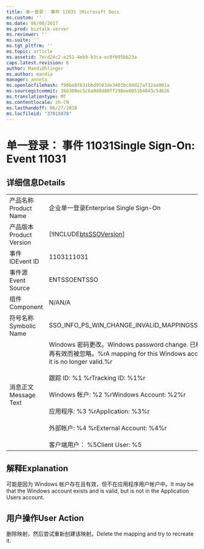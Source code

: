 ```yaml
---
title: 单一登录： 事件 11031 |Microsoft Docs
ms.custom: ''
ms.date: 06/08/2017
ms.prod: biztalk-server
ms.reviewer: ''
ms.suite: ''
ms.tgt_pltfrm: ''
ms.topic: article
ms.assetid: 7ecd24c2-e251-4eb9-b3ca-ec0f095bb23a
caps.latest.revision: 6
author: MandiOhlinger
ms.author: mandia
manager: anneta
ms.openlocfilehash: f90be8f631bbd9503de3401bc84d27af32aa991a
ms.sourcegitcommit: 266308ec5c6a9d8d80ff298ee6051b4843c5d626
ms.translationtype: MT
ms.contentlocale: zh-CN
ms.lasthandoff: 06/27/2018
ms.locfileid: "37015078"
---
```

# <a name="single-sign-on-event-11031"></a><span data-ttu-id="b9884-102">单一登录： 事件 11031</span><span class="sxs-lookup"><span data-stu-id="b9884-102">Single Sign-On: Event 11031</span></span>
## <a name="details"></a><span data-ttu-id="b9884-103">详细信息</span><span class="sxs-lookup"><span data-stu-id="b9884-103">Details</span></span>  
  
|                 |                                                                                                                                                                                                                                                                                         |
|-----------------|-----------------------------------------------------------------------------------------------------------------------------------------------------------------------------------------------------------------------------------------------------------------------------------------|
|  <span data-ttu-id="b9884-104">产品名称</span><span class="sxs-lookup"><span data-stu-id="b9884-104">Product Name</span></span>   |                                                                                                                                <span data-ttu-id="b9884-105">企业单一登录</span><span class="sxs-lookup"><span data-stu-id="b9884-105">Enterprise Single Sign-On</span></span>                                                                                                                                |
| <span data-ttu-id="b9884-106">产品版本</span><span class="sxs-lookup"><span data-stu-id="b9884-106">Product Version</span></span> |                                                                                                               [!INCLUDE[btsSSOVersion](../includes/btsssoversion-md.md)]                                                                                                                |
|    <span data-ttu-id="b9884-107">事件 ID</span><span class="sxs-lookup"><span data-stu-id="b9884-107">Event ID</span></span>     |                                                                                                                                          <span data-ttu-id="b9884-108">11031</span><span class="sxs-lookup"><span data-stu-id="b9884-108">11031</span></span>                                                                                                                                          |
|  <span data-ttu-id="b9884-109">事件源</span><span class="sxs-lookup"><span data-stu-id="b9884-109">Event Source</span></span>   |                                                                                                                                         <span data-ttu-id="b9884-110">ENTSSO</span><span class="sxs-lookup"><span data-stu-id="b9884-110">ENTSSO</span></span>                                                                                                                                          |
|    <span data-ttu-id="b9884-111">组件</span><span class="sxs-lookup"><span data-stu-id="b9884-111">Component</span></span>    |                                                                                                                                           <span data-ttu-id="b9884-112">N/A</span><span class="sxs-lookup"><span data-stu-id="b9884-112">N/A</span></span>                                                                                                                                           |
|  <span data-ttu-id="b9884-113">符号名称</span><span class="sxs-lookup"><span data-stu-id="b9884-113">Symbolic Name</span></span>  |                                                                                                                         <span data-ttu-id="b9884-114">SSO_INFO_PS_WIN_CHANGE_INVALID_MAPPING</span><span class="sxs-lookup"><span data-stu-id="b9884-114">SSO_INFO_PS_WIN_CHANGE_INVALID_MAPPING</span></span>                                                                                                                          |
|  <span data-ttu-id="b9884-115">消息正文</span><span class="sxs-lookup"><span data-stu-id="b9884-115">Message Text</span></span>   | <span data-ttu-id="b9884-116">Windows 密码更改。</span><span class="sxs-lookup"><span data-stu-id="b9884-116">Windows password change.</span></span> <span data-ttu-id="b9884-117">已检测到此 Windows 帐户的映射，但此映射由于不再有效而被忽略。%r</span><span class="sxs-lookup"><span data-stu-id="b9884-117">A mapping for this Windows account has been detected but ignored because it is no longer valid.%r</span></span><br /><br /> <span data-ttu-id="b9884-118">跟踪 ID: %1 %r</span><span class="sxs-lookup"><span data-stu-id="b9884-118">Tracking ID: %1%r</span></span><br /><br /> <span data-ttu-id="b9884-119">Windows 帐户: %2 %r</span><span class="sxs-lookup"><span data-stu-id="b9884-119">Windows Account: %2%r</span></span><br /><br /> <span data-ttu-id="b9884-120">应用程序: %3 %r</span><span class="sxs-lookup"><span data-stu-id="b9884-120">Application: %3%r</span></span><br /><br /> <span data-ttu-id="b9884-121">外部帐户: %4 %r</span><span class="sxs-lookup"><span data-stu-id="b9884-121">External Account: %4%r</span></span><br /><br /> <span data-ttu-id="b9884-122">客户端用户： %5</span><span class="sxs-lookup"><span data-stu-id="b9884-122">Client User: %5</span></span> |
  
## <a name="explanation"></a><span data-ttu-id="b9884-123">解释</span><span class="sxs-lookup"><span data-stu-id="b9884-123">Explanation</span></span>  
 <span data-ttu-id="b9884-124">可能是因为 Windows 帐户存在且有效，但不在应用程序用户帐户中。</span><span class="sxs-lookup"><span data-stu-id="b9884-124">It may be that the Windows account exists and is valid, but is not in the Application Users account.</span></span>  
  
## <a name="user-action"></a><span data-ttu-id="b9884-125">用户操作</span><span class="sxs-lookup"><span data-stu-id="b9884-125">User Action</span></span>  
 <span data-ttu-id="b9884-126">删除映射，然后尝试重新创建该映射。</span><span class="sxs-lookup"><span data-stu-id="b9884-126">Delete the mapping and try to recreate it.</span></span>